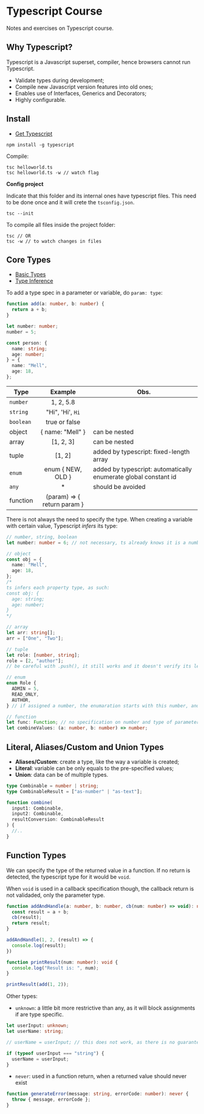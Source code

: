 # Typescript Course

Notes and exercises on Typescript course.

## Why Typescript?

Typescript is a Javascript superset, compiler, hence browsers cannot run Typescript.

- Validate types during development;
- Compile new Javascript version features into old ones;
- Enables use of Interfaces, Generics and Decorators;
- Highly configurable.

## Install

- [Get Typescript](https://www.typescriptlang.org/index.html#download-links)

```
npm install -g typescript
```

Compile:

```
tsc helloworld.ts
tsc helloworld.ts -w // watch flag
```

**Config project**

Indicate that this folder and its internal ones have typescript files. This need to be done once and it will crete the `tsconfig.json`.

```
tsc --init
```

To compile all files inside the project folder:
```
tsc // OR
tsc -w // to watch changes in files
```

## Core Types

- [Basic Types](https://www.typescriptlang.org/docs/handbook/basic-types.html)
- [Type Inference](https://www.typescriptlang.org/docs/handbook/type-inference.html)

To add a type spec in a parameter or variable, do `param: type`:

```typescript
function add(a: number, b: number) {
  return a + b;
}

let number: number;
number = 5;

const person: {
  name: string;
  age: number;
} = {
  name: "Mell",
  age: 18,
};
```

| Type      |           Example           | Obs.                                                            |
| --------- | :-------------------------: | --------------------------------------------------------------- |
| `number`  |          1, 2, 5.8          |
| `string`  |      "Hi", 'Hi', `Hi`       |
| `boolean` |        true or false        |
| object    |      { name: "Mell" }       | can be nested                                                   |
| array     |          [1, 2, 3]          | can be nested                                                   |
| tuple     |           [1, 2]            | added by typescript: fixed-length array                         |
| `enum`    |      enum { NEW, OLD }      | added by typescript: automatically enumerate global constant id |
| `any`     |             \*              | should be avoided                                               |
| function  | (param) => { return param } |

There is not always the need to specify the type. When creating a variable with certain value, Typescript _infers_ its type:

```typescript
// number, string, boolean
let number: number = 6; // not necessary, ts already knows it is a number

// object
const obj = {
  name: "Mell",
  age: 18,
};
/*
ts infers each property type, as such:
const obj: {
  age: string;
  age: number;
}
*/

// array
let arr: string[];
arr = ["One", "Two"];

// tuple
let role: [number, string];
role = [2, "author"];
// be careful with .push(), it still works and it doesn't verify its length

// enum
enum Role {
  ADMIN = 5,
  READ_ONLY,
  AUTHOR,
} // if assigned a number, the enumaration starts with this number, and it is incremented by 1 for the next ones

// function
let func: Function; // no specification on number and type of parameters, nor the returned value
let combineValues: (a: number, b: number) => number;
```

## Literal, Aliases/Custom and Union Types

- **Aliases/Custom**: create a type, like the way a variable is created;
- **Literal**: variable can be only equals to the pre-specified values;
- **Union**: data can be of multiple types.

```typescript
type Combinable = number | string;
type CombinableResult = ["as-number" | "as-text"];

function combine(
  input1: Combinable,
  input2: Combinable,
  resultConversion: CombinableResult
) {
  //..
}
```

## Function Types

We can specify the type of the returned value in a function. If no return is detected, the typescript type for it would be `void`.

When `void` is used in a callback specification though, the callback return is not validaded, only the parameter type.

```typescript
function addAndHandle(a: number, b: number, cb(num: number) => void): number {
  const result = a + b;
  cb(result);
  return result;
}

addAndHandle(1, 2, (result) => {
  console.log(result);
})

function printResult(num: number): void {
  console.log("Result is: ", num);
}

printResult(add(1, 2));
```

Other types:

- `unknown`: a little bit more restrictive than any, as it will block assignments if are type specific.

```typescript
let userInput: unknown;
let userName: string;

// userName = userInput; // this does not work, as there is no guarantee that userInput will be a string

if (typeof userInput === "string") {
  userName = userInput;
}
```

- `never`: used in a function return, when a returned value should never exist

```typescript
function generateError(message: string, errorCode: number): never {
  throw { message, errorCode };
}
```

